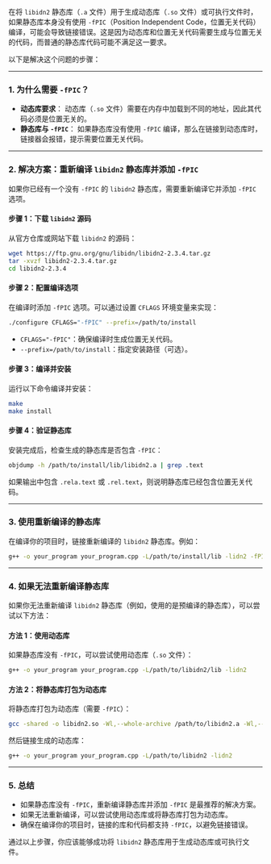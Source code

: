 在将 `libidn2` 静态库（`.a` 文件）用于生成动态库（`.so` 文件）或可执行文件时，如果静态库本身没有使用 `-fPIC`（Position Independent Code，位置无关代码）编译，可能会导致链接错误。这是因为动态库和位置无关代码需要生成与位置无关的代码，而普通的静态库代码可能不满足这一要求。

以下是解决这个问题的步骤：

---

### **1. 为什么需要 `-fPIC`？**
- **动态库要求**：
  动态库（`.so` 文件）需要在内存中加载到不同的地址，因此其代码必须是位置无关的。
- **静态库与 `-fPIC`**：
  如果静态库没有使用 `-fPIC` 编译，那么在链接到动态库时，链接器会报错，提示需要位置无关代码。

---

### **2. 解决方案：重新编译 `libidn2` 静态库并添加 `-fPIC`**
如果你已经有一个没有 `-fPIC` 的 `libidn2` 静态库，需要重新编译它并添加 `-fPIC` 选项。

#### **步骤 1：下载 `libidn2` 源码**
从官方仓库或网站下载 `libidn2` 的源码：
```bash
wget https://ftp.gnu.org/gnu/libidn/libidn2-2.3.4.tar.gz
tar -xvzf libidn2-2.3.4.tar.gz
cd libidn2-2.3.4
```

#### **步骤 2：配置编译选项**
在编译时添加 `-fPIC` 选项。可以通过设置 `CFLAGS` 环境变量来实现：
```bash
./configure CFLAGS="-fPIC" --prefix=/path/to/install
```
- `CFLAGS="-fPIC"`：确保编译时生成位置无关代码。
- `--prefix=/path/to/install`：指定安装路径（可选）。

#### **步骤 3：编译并安装**
运行以下命令编译并安装：
```bash
make
make install
```

#### **步骤 4：验证静态库**
安装完成后，检查生成的静态库是否包含 `-fPIC`：
```bash
objdump -h /path/to/install/lib/libidn2.a | grep .text
```
如果输出中包含 `.rela.text` 或 `.rel.text`，则说明静态库已经包含位置无关代码。

---

### **3. 使用重新编译的静态库**
在编译你的项目时，链接重新编译的 `libidn2` 静态库。例如：
```bash
g++ -o your_program your_program.cpp -L/path/to/install/lib -lidn2 -fPIC
```

---

### **4. 如果无法重新编译静态库**
如果你无法重新编译 `libidn2` 静态库（例如，使用的是预编译的静态库），可以尝试以下方法：

#### **方法 1：使用动态库**
如果静态库没有 `-fPIC`，可以尝试使用动态库（`.so` 文件）：
```bash
g++ -o your_program your_program.cpp -L/path/to/libidn2/lib -lidn2
```

#### **方法 2：将静态库打包为动态库**
将静态库打包为动态库（需要 `-fPIC`）：
```bash
gcc -shared -o libidn2.so -Wl,--whole-archive /path/to/libidn2.a -Wl,--no-whole-archive
```
然后链接生成的动态库：
```bash
g++ -o your_program your_program.cpp -L/path/to/libidn2 -lidn2
```

---

### **5. 总结**
- 如果静态库没有 `-fPIC`，重新编译静态库并添加 `-fPIC` 是最推荐的解决方案。
- 如果无法重新编译，可以尝试使用动态库或将静态库打包为动态库。
- 确保在编译你的项目时，链接的库和代码都支持 `-fPIC`，以避免链接错误。

通过以上步骤，你应该能够成功将 `libidn2` 静态库用于生成动态库或可执行文件。